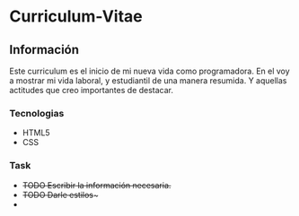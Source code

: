 # Curriculum-Vitae
## Información

Este curriculum es el inicio de mi nueva vida como programadora. En el voy a mostrar mi vida laboral, y estudiantil de una manera resumida. Y aquellas actitudes que creo importantes de destacar.

### Tecnologias

- HTML5
- CSS

### Task
 - ~~TODO Escribir la información necesaria.~~
 - ~~TODO Darle estilos~~~
 -
 

